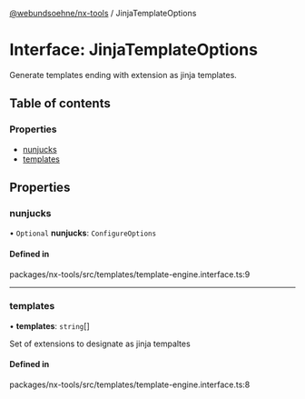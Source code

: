 [@webundsoehne/nx-tools](../README.md) / JinjaTemplateOptions

# Interface: JinjaTemplateOptions

Generate templates ending with extension as jinja templates.

## Table of contents

### Properties

- [nunjucks](JinjaTemplateOptions.md#nunjucks)
- [templates](JinjaTemplateOptions.md#templates)

## Properties

### nunjucks

• `Optional` **nunjucks**: `ConfigureOptions`

#### Defined in

packages/nx-tools/src/templates/template-engine.interface.ts:9

___

### templates

• **templates**: `string`[]

Set of extensions to designate as jinja tempaltes

#### Defined in

packages/nx-tools/src/templates/template-engine.interface.ts:8
